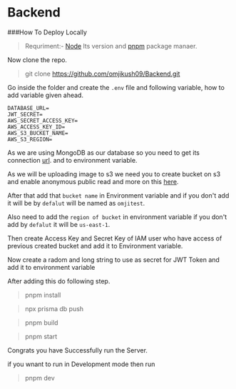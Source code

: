 # Backend

###How To Deploy Locally

>Requriment:-
[Node](https://nodejs.org/en/) lts version and [pnpm](https://pnpm.io/) package manaer.

Now clone the repo.
>git clone https://github.com/omjikush09/Backend.git

Go inside the folder and create the `.env` file and following variable, how to add variable given ahead.

```
DATABASE_URL=
JWT_SECRET=
AWS_SECRET_ACCESS_KEY=
AWS_ACCESS_KEY_ID=
AWS_S3_BUCKET_NAME=
AWS_S3_REGION=
```

As we are using MongoDB as our database so you need to get its connection [url](https://www.prisma.io/docs/concepts/database-connectors/mongodb). and to environment variable.

As we will be uploading image to s3 we need you to create bucket on s3 and enable anonymous public read and more on this [here](https://docs.aws.amazon.com/AmazonS3/latest/userguide/example-bucket-policies.html).

After that add that `bucket name` in Environment variable and if you don't add it will be by `defalut` will be named as `omjitest`.

Also need to add the `region of bucket` in environment variable if you don't add by  `defalut` it will be `us-east-1`.

Then create Access Key and Secret Key of IAM user who have access of previous created bucket and add it to Environment variable.

Now create a radom and long string to use as secret for JWT Token and add it to  environment variable 


After adding this do following step.
>pnpm install

>npx prisma db push

>pnpm build

>pnpm start


Congrats you have Successfully run the Server.

if you wnant to run in Development mode then run
>pnpm dev



